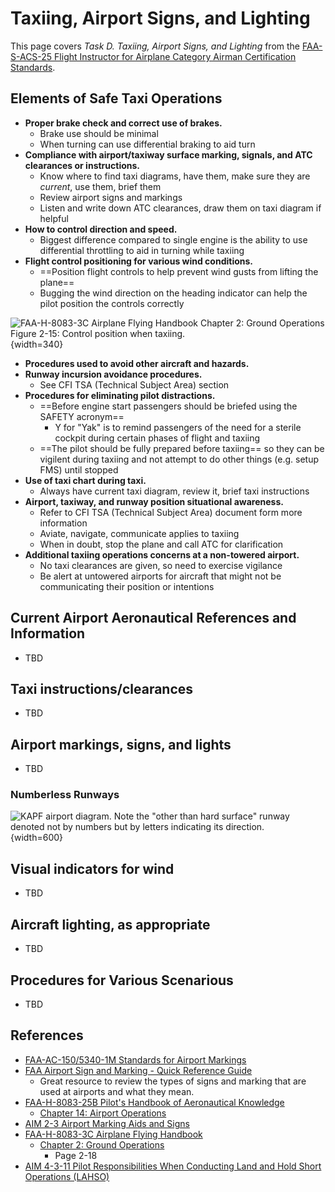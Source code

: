 # Taxiing, Airport Signs, and Lighting

This page covers *Task D. Taxiing, Airport Signs, and Lighting* from the [FAA-S-ACS-25 Flight Instructor for Airplane Category Airman Certification Standards](https://www.faa.gov/training_testing/testing/acs/cfi_airplane_acs_25.pdf).

## Elements of Safe Taxi Operations

* **Proper brake check and correct use of brakes.**
  * Brake use should be minimal
  * When turning can use differential braking to aid turn
* **Compliance with airport/taxiway surface marking, signals, and ATC clearances or instructions.**
  * Know where to find taxi diagrams, have them, make sure they are *current*, use them, brief them
  * Review airport signs and markings
  * Listen and write down ATC clearances, draw them on taxi diagram if helpful
* **How to control direction and speed.**
  * Biggest difference compared to single engine is the ability to use differential throttling to aid in turning while taxiing
* **Flight control positioning for various wind conditions.**
  * ==Position flight controls to help prevent wind gusts from lifting the plane==
  * Bugging the wind direction on the heading indicator can help the pilot position the controls correctly

![[FAA-H-8083-3C Airplane Flying Handbook](https://www.faa.gov/regulations_policies/handbooks_manuals/aviation/airplane_handbook) [Chapter 2: Ground Operations](https://www.faa.gov/sites/faa.gov/files/regulations_policies/handbooks_manuals/aviation/airplane_handbook/03_afh_ch2.pdf) Figure 2-15: Control position when taxiing.](/img/afh/afh-figure-2-15-control-position-taxiing.png){width=340}

* **Procedures used to avoid other aircraft and hazards.**
* **Runway incursion avoidance procedures.**
    * See CFI TSA (Technical Subject Area) section
* **Procedures for eliminating pilot distractions.**
    * ==Before engine start passengers should be briefed using the SAFETY acronym==
      * Y for "Yak" is to remind passengers of the need for a sterile cockpit during certain phases of flight and taxiing
    * ==The pilot should be fully prepared before taxiing== so they can be vigilent during taxiing and not attempt to do other things (e.g. setup FMS) until stopped
* **Use of taxi chart during taxi.**
    * Always have current taxi diagram, review it, brief taxi instructions
* **Airport, taxiway, and runway position situational awareness.**
    * Refer to CFI TSA (Technical Subject Area) document form more information
    * Aviate, navigate, communicate applies to taxiing
    * When in doubt, stop the plane and call ATC for clarification
* **Additional taxiing operations concerns at a non-towered airport.**
    * No taxi clearances are given, so need to exercise vigilance
    * Be alert at untowered airports for aircraft that might not be communicating their position or intentions

## Current Airport Aeronautical References and Information

* TBD

## Taxi instructions/clearances

* TBD

## Airport markings, signs, and lights

* TBD

### Numberless Runways

![KAPF airport diagram. Note the "other than hard surface" runway denoted not by numbers but by letters indicating its direction.](/img/airport-diagrams/kapf-airport-diagram.png){width=600}

## Visual indicators for wind

* TBD

## Aircraft lighting, as appropriate

* TBD

## Procedures for Various Scenarious

* TBD

## References

* [FAA-AC-150/5340-1M Standards for Airport Markings](https://www.faa.gov/airports/resources/advisory_circulars/index.cfm/go/document.current/documentNumber/150_5340-1)
* [FAA Airport Sign and Marking - Quick Reference Guide](https://www.faa.gov/airports/runway_safety/publications/media/QuickReferenceGuideProof8.pdf)
  * Great resource to review the types of signs and marking that are used at airports and what they mean.
* [FAA-H-8083-25B Pilot's Handbook of Aeronautical Knowledge](https://www.faa.gov/regulations_policies/handbooks_manuals/aviation/phak)
  * [Chapter 14: Airport Operations](https://www.faa.gov/sites/faa.gov/files/regulations_policies/handbooks_manuals/aviation/phak/16_phak_ch14.pdf)
* [AIM 2-3 Airport Marking Aids and Signs](https://www.faa.gov/air_traffic/publications/atpubs/aim_html/chap2_section_3.html)
* [FAA-H-8083-3C Airplane Flying Handbook](https://www.faa.gov/regulations_policies/handbooks_manuals/aviation/airplane_handbook)
  * [Chapter 2: Ground Operations](https://www.faa.gov/sites/faa.gov/files/regulations_policies/handbooks_manuals/aviation/airplane_handbook/03_afh_ch2.pdf)
    * Page 2-18
* [AIM 4-3-11 Pilot Responsibilities When Conducting Land and Hold Short Operations (LAHSO)](https://www.faa.gov/air_traffic/publications/atpubs/aim_html/chap4_section_3.html#$paragraph4-3-11)
